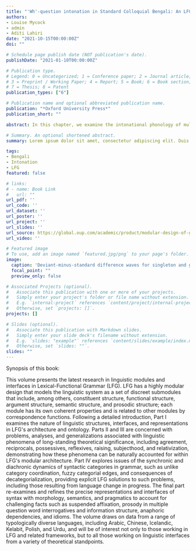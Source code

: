```yaml
---
title: "'Wh'-question intonation in Standard Colloquial Bengali: An LFG analysis"
authors:
- Louise Mycock
- admin
- Aditi Lahiri
date: "2021-10-15T00:00:00Z"
doi: ""

# Schedule page publish date (NOT publication's date).
publishDate: "2021-01-10T00:00:00Z"

# Publication type.
# Legend: 0 = Uncategorized; 1 = Conference paper; 2 = Journal article;
# 3 = Preprint / Working Paper; 4 = Report; 5 = Book; 6 = Book section;
# 7 = Thesis; 8 = Patent
publication_types: ["6"]

# Publication name and optional abbreviated publication name.
publication: "*Oxford University Press*"
publication_short: ""

abstract: In this chapter, we examine the intonational phonology of multi-clause con- stituent (‘wh’-) questions in the dialect of Standard Colloquial Bengali (SCB), spoken in Kolkata, West Bengal (cf. Chatterji 1921; Hayes & Lahiri 1991; Lahiri & Kennard 2020). We seek to explore the relationships that exist between into- national phonology, pragmatics (viz. information structure), and semantics (viz. interrogative scope), modelling them in the framework of Lexical-Functional Grammar (LFG). Our goal in eliciting data was to identify patterns of intonation used with ‘wh’-questions in SCB for analysis within the non-derivational frame- work of LFG. In particular, we sought to investigate multiple ‘wh’-questions and multi-clause ‘wh’-questions. We aimed to determine if all ‘regular’ ‘wh’-questions bear the same L* HP LI contour identified in Hayes and Lahiri (1991) regardless of how many ‘wh’-question words appear (single vs. multiple ‘wh’-questions) or how many clauses a ‘wh’-question word may take scope over (single vs. multi- clause ‘wh’-questions). After providing background on intonational phonology and Bengali (Section 17.2), we outline our methodology (Section 17.3), and then present our results (Section 17.4). Discussion and LFG analyses are provided (Section 17.5) before we supply our conclusions (Section 17.6).

# Summary. An optional shortened abstract.
summary: Lorem ipsum dolor sit amet, consectetur adipiscing elit. Duis posuere tellus ac convallis placerat. Proin tincidunt magna sed ex sollicitudin condimentum.

tags:
- Bengali
- Intonation
- LFG
featured: false

# links:
# - name: Book Link
#   url: ""
url_pdf: ''
url_code: ''
url_dataset: ''
url_poster: ''
url_project: ''
url_slides: ''
url_source: https://global.oup.com/academic/product/modular-design-of-grammar-9780192844842?cc=gb&lang=en&#
url_video: ''

# Featured image
# To use, add an image named `featured.jpg/png` to your page's folder. 
image:
  caption: 'Deviant-minus-standard difference waves for singleton and geminate conditions within 200–300 ms after the onset of the medial consonant (350–450 ms after the onset of stimuli). Upper row: nonword pair with Tone 1; Lower row: nonword pair with Tone 2. Maps display the topographic distribution of the mean amplitude in the MMN analysis window.'
  focal_point: ""
  preview_only: false

# Associated Projects (optional).
#   Associate this publication with one or more of your projects.
#   Simply enter your project's folder or file name without extension.
#   E.g. `internal-project` references `content/project/internal-project/index.md`.
#   Otherwise, set `projects: []`.
projects: []

# Slides (optional).
#   Associate this publication with Markdown slides.
#   Simply enter your slide deck's filename without extension.
#   E.g. `slides: "example"` references `content/slides/example/index.md`.
#   Otherwise, set `slides: ""`.
slides: ""
---
```


Synopsis of this book:

This volume presents the latest research in linguistic modules and interfaces in Lexical-Functional Grammar (LFG). LFG has a highly modular design that models the linguistic system as a set of discreet submodules that include, among others, constituent structure, functional structure, argument structure, semantic structure, and prosodic structure; each module has its own coherent properties and is related to other modules by correspondence functions. Following a detailed introduction, Part I examines the nature of linguistic structures, interfaces, and representations in LFG's architecture and ontology. Parts II and III are concerned with problems, analyses, and generalizations associated with linguistic phenomena of long-standing theoretical significance, including agreement, reciprocals, possessives, reflexives, raising, subjecthood, and relativization, demonstrating how these phenomena can be naturally accounted for within LFG's modular architecture. Part IV explores issues of the synchronic and diachronic dynamics of syntactic categories in grammar, such as unlike category coordination, fuzzy categorial edges, and consequences of decategorialization, providing explicit LFG solutions to such problems, including those resulting from language change in progress. The final part re-examines and refines the precise representations and interfaces of syntax with morphology, semantics, and pragmatics to account for challenging facts such as suspended affixation, prosody in multiple question word interrogatives and information structure, anaphoric dependencies, and idioms. The volume draws on data from a range of typologically diverse languages, including Arabic, Chinese, Icelandic, Kelabit, Polish, and Urdu, and will be of interest not only to those working in LFG and related frameworks, but to all those working on linguistic interfaces from a variety of theoretical standpoints.